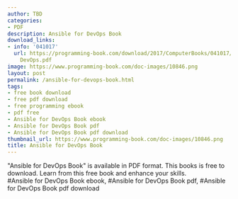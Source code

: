 ```yaml
---
author: TBD
categories:
- PDF
description: Ansible for DevOps Book
download_links:
- info: '041017'
  url: https://programming-book.com/download/2017/ComputerBooks/041017/Ansible for
    DevOps.pdf
image: https://www.programming-book.com/doc-images/10846.png
layout: post
permalink: /ansible-for-devops-book.html
tags:
- free book download
- free pdf download
- free programming ebook
- pdf free
- Ansible for DevOps Book ebook
- Ansible for DevOps Book pdf
- Ansible for DevOps Book pdf download
thumbnail_url: https://www.programming-book.com/doc-images/10846.png
title: Ansible for DevOps Book
---
```


 
<div class="item-desc text-justify">
  "Ansible for DevOps Book" is available in PDF format. This books is free to download. Learn from this free book and enhance your skills.
  <br>
  #Ansible for DevOps Book ebook, #Ansible for DevOps Book pdf, #Ansible for DevOps Book pdf download
</div>